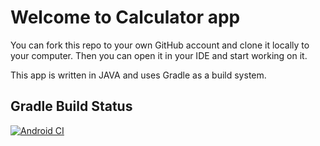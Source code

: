 # Welcome to Calculator app

You can fork this repo to your own GitHub account and clone it locally to your computer. Then you can open it in your IDE and start working on it.

This app is written in JAVA and uses Gradle as a build system.

## Gradle Build Status
[![Android CI](https://github.com/anirudhp06/MyCalculator/actions/workflows/android.yml/badge.svg)](https://github.com/anirudhp06/MyCalculator/actions/workflows/android.yml)